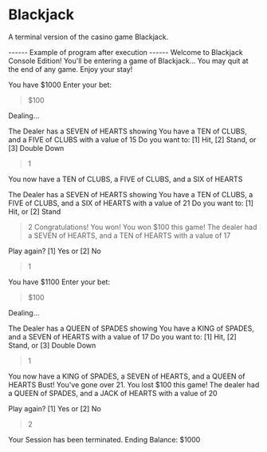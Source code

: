 # Blackjack
A terminal version of the casino game Blackjack.

------ Example of program after execution ------
Welcome to Blackjack Console Edition!
You'll be entering a game of Blackjack...
You may quit at the end of any game.
Enjoy your stay!

You have $1000
Enter your bet:
 > $100

Dealing...

The Dealer has a SEVEN of HEARTS showing
You have a TEN of CLUBS, and a FIVE of CLUBS with a value of 15
Do you want to:
[1] Hit, [2] Stand, or [3] Double Down
 > 1

You now have a TEN of CLUBS, a FIVE of CLUBS, and a SIX of HEARTS

The Dealer has a SEVEN of HEARTS showing
You have a TEN of CLUBS, a FIVE of CLUBS, and a SIX of HEARTS with a value of 21
Do you want to:
[1] Hit, or [2] Stand
 > 2
Congratulations! You won!
You won $100 this game!
The dealer had a SEVEN of HEARTS, and a TEN of HEARTS with a value of 17

Play again? [1] Yes or [2] No
 > 1

You have $1100
Enter your bet:
 > $100

Dealing...

The Dealer has a QUEEN of SPADES showing
You have a KING of SPADES, and a SEVEN of HEARTS with a value of 17
Do you want to:
[1] Hit, [2] Stand, or [3] Double Down
 > 1

You now have a KING of SPADES, a SEVEN of HEARTS, and a QUEEN of HEARTS
Bust! You've gone over 21.
You lost $100 this game!
The dealer had a QUEEN of SPADES, and a JACK of HEARTS with a value of 20

Play again? [1] Yes or [2] No
 > 2

Your Session has been terminated.
Ending Balance: $1000
